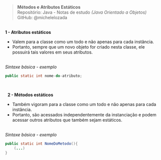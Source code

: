 > **Métodos e Atributos Estáticos**     
> Repositório: Java - Notas de estudo *(Java Orientado a Objetos)*    
> GitHub: @michelelozada
&nbsp;
     
&nbsp;  
**1 - Atributos estáticos**  
- Valem para a classe como um todo e não apenas para cada instância.
- Portanto, sempre que um novo objeto for criado nesta classe, ele possuirá tais valores em seus atributos.  
&nbsp;
     
*Sintaxe básica - exemplo*  
```java
public static int nome-do-atributo;
```
&nbsp;
     
&nbsp; 
**2 - Métodos estáticos**  
- Também vigoram para a classe como um todo e não apenas para cada instância.
- Portanto, são acessados independentemente da instanciação e podem acessar outros atributos que também sejam estáticos.  
&nbsp;
     
*Sintaxe básica - exemplo*  
```java
public static int NomeDoMetodo(){
	(...)
}
```